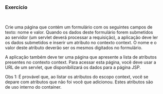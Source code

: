 <h3>Exercício</h3>
<br>
<p>Crie uma página que contém um formulário com os seguintes campos de texto: nome
e valor. Quando os dados deste formulário forem submetidos ao servidor (um servlet
deverá processar a requisição), a aplicação deve ler os dados submetidos e inserir um
atributo no contexto context. O nome e o valor deste atributo deverão ser os mesmos
digitados no formulário.</p>
<p>A aplicação também deve ter uma página que apresente a lista de atributos presentes
no contexto context. Para acessar esta página, você deve usar a URL de um servlet,
que disponibilizará os dados para a página JSP.</p>
<p>Obs 1: É provável que, ao listar os atributos do escopo context, você se depare com
atributos que não foi você que adicionou. Estes atributos são de uso interno do
container.</p>


